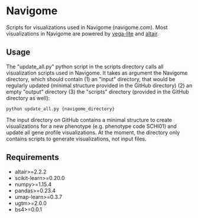 # Navigome
Scripts for visualizations used in Navigome (navigome.com). Most visualizations in Navigome are powered by [vega-lite](https://vega.github.io/vega-lite/) and [altair](https://altair-viz.github.io/).

## Usage
The "update_all.py" python script in the scripts directory calls all visualization scripts used in Navigome. It takes as argument the Navigome directory, which should contain (1) an "input" directory, that would be regularly updated (minimal structure provided in the GitHub directory) (2) an empty "output" directory (3) the "scripts" directory (provided in the GitHub directory as well):
```
python update_all.py {navigome_directory}
```

The input directory on GitHub contains a minimal structure to create visualizations for a new phenotype (e.g. phenotype code SCHI01) and update all gene profile visualizations. At the moment, the directory only contains scripts to generate visualizations, not input files.

## Requirements
- altair>=2.2.2
- scikit-learn>=0.20.0
- numpy>=1.15.4
- pandas>=0.23.4
- umap-learn>=0.3.7
- ugtm>=2.0.0
- bs4>=0.0.1

